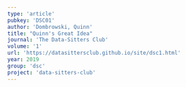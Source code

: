 ```yaml
---
type: 'article'
pubkey: 'DSC01'
author: 'Dombrowski, Quinn'
title: "Quinn's Great Idea"
journal: 'The Data-Sitters Club'
volume: '1'
url: 'https://datasittersclub.github.io/site/dsc1.html'
year: 2019
group: 'dsc'
project: 'data-sitters-club'
---
```

